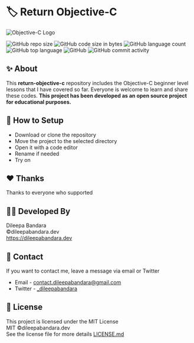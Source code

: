 # 🏷️ Return Objective-C

![Objective-C Logo](https://i.ibb.co/sb22xgN/objective-c.png)


![GitHub repo size](https://img.shields.io/github/repo-size/dileepabandara/return-objective-c?color=red&label=repository%20size)
![GitHub code size in bytes](https://img.shields.io/github/languages/code-size/dileepabandara/return-objective-c?color=red)
![GitHub language count](https://img.shields.io/github/languages/count/dileepabandara/return-objective-c)
![GitHub top language](https://img.shields.io/github/languages/top/dileepabandara/return-objective-c)
![GitHub](https://img.shields.io/github/license/dileepabandara/return-objective-c?color=yellow)
![GitHub commit activity](https://img.shields.io/github/commit-activity/m/dileepabandara/return-objective-c?color=brightgreen&label=commits)

## ✨ About

This **return-objective-c** repository includes the Objective-C beginner level lessons that I have covered so far. Everyone is welcome to learn and share these codes. **This project has been developed as an open source project for educational purposes.**

## 🍃 How to Setup

- Download or clone the repository
- Move the project to the selected directory
- Open it with a code editor
- Rename if needed
- Try on

## ❤️ Thanks

Thanks to everyone who supported

## 👨‍💻 Developed By

Dileepa Bandara  
©dileepabandara.dev  
<https://dileepabandara.dev>

## 💬 Contact

If you want to contact me, leave a message via email or Twitter

- Email - <contact.dileepabandara@gmail.com>
- Twitter - [_dileepabandara](https://twitter.com/_dileepabandara)

## 📜 License

This project is licensed under the MIT License  
MIT ©dileepabandara.dev  
See the license file for more details [LICENSE.md](https://github.com/dileepabandara/return-objective-c/blob/main/LICENSE)

